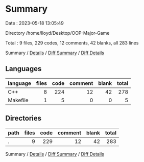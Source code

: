 # Summary

Date : 2023-05-18 13:05:49

Directory /home/lloyd/Desktop/OOP-Major-Game

Total : 9 files,  229 codes, 12 comments, 42 blanks, all 283 lines

Summary / [Details](details.md) / [Diff Summary](diff.md) / [Diff Details](diff-details.md)

## Languages
| language | files | code | comment | blank | total |
| :--- | ---: | ---: | ---: | ---: | ---: |
| C++ | 8 | 224 | 12 | 42 | 278 |
| Makefile | 1 | 5 | 0 | 0 | 5 |

## Directories
| path | files | code | comment | blank | total |
| :--- | ---: | ---: | ---: | ---: | ---: |
| . | 9 | 229 | 12 | 42 | 283 |

Summary / [Details](details.md) / [Diff Summary](diff.md) / [Diff Details](diff-details.md)